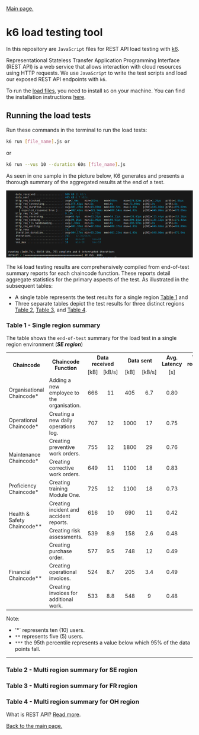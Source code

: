 [Main page.](../../../README.md)

# k6 load testing tool

In this repository are `JavaScript` files for REST API load testing with [k6](https://k6.io/). 

Representational Stateless Transfer Application Programming Interface (REST API) is a web service that allows interaction with cloud resources using HTTP requests. We use `JavaScript` to write the test scripts and load our exposed REST API endpoints with `k6`. 

To run the [load files](../k6-linux/), you need to install `k6` on your machine. You can find the installation instructions [here](https://k6.io/docs/getting-started/installation/).

## Running the load tests

Run these commands in the terminal to run the load tests:

```bash
k6 run [file_name].js or 
```
or
```bash
k6 run --vus 10 --duration 60s [file_name].js
```
As seen in one sample in the picture below, K6 generates and presents a thorough summary of the aggregated results at the end of a test.

![k6 results](../../../05-plots/images/01-ops.png)

The `k6` load testing results are comprehensively compiled from end-of-test summary reports for each chaincode function. These reports detail aggregate statistics for the primary aspects of the test. As illustrated in the subsequent tables: 
* A single table represents the test results for a single region [Table 1](#table-1---single-region-summary) and 
* Three separate tables depict the test results for three distinct regions [Table 2](#table-2---multi-region-summary-for-SE-region), [Table 3](#table-3---multi-region-summary-for-FR-region), and [Table 4](#table-4---multi-region-summary-for-OH-region).

### Table 1 - Single region summary
The table shows the `end-of-test` summary for the load test in a single region environment (_**SE region**_)
<table>
  <tr>
    <th align="center" rowspan="2">Chaincode</th>
    <th align="center" rowspan="2">Chaincode Function</th>
    <th align="center" colspan="2">Data received</th>
    <th align="center" colspan="2">Data sent</th>
    <th align="center" colspan="1">Avg. Latency</th>
    <th align="center" colspan="1">Total requests</th>
    <th align="center" colspan="1">Requests rate</th>
    <th align="center" colspan="2">Failed</th>
    <th align="center" colspan="1">p(95)***</th>
  </tr>
  <tr>
    <td align="center">[kB]</td>
    <td align="center">[kB/s]</td>
    <td align="center">[kB]</td>
    <td align="center">[kB/s]</td>
    <td align="center">[s]</td>
    <td align="center">[#]</td>
    <td align="center">[TPS rate]</td>
    <td align="center">[%]</td>
    <td align="center">[#]</td>
    <td align="center">[ms]</td>
  </tr>
  <tr>
    <td align="left">Organisational Chaincode*</td>
    <td align="left">Adding a new employee to the organisation.</td>
    <td align="center">666</td>
    <td align="center">11</td>
    <td align="center">405</td>
    <td align="center">6.7</td>
    <td align="center">0.80</td>
    <td align="center">751</td>
    <td align="center">12.3626/s</td>
    <td align="center">0.13</td>
    <td align="center">1</td>
    <td align="center">870.02</td>
  </tr>
  <tr>
    <td align="left">Operational Chaincode*</td>
    <td align="left">Creating a new daily operations log.</td>
    <td align="center">707</td>
    <td align="center">12</td>
    <td align="center">1000</td>
    <td align="center">17</td>
    <td align="center">0.75</td>
    <td align="center">804</td>
    <td align="center">13.2384/s</td>
    <td align="center">4.60</td>
    <td align="center">37</td>
    <td align="center">847.23</td>
  </tr>
  <tr>
    <td align="left" rowspan="2">Maintenance Chaincode*</td>
    <td align="left">Creating preventive work orders.</td>
    <td align="center">755</td>
    <td align="center">12</td>
    <td align="center">1800</td>
    <td align="center">29</td>
    <td align="center">0.76</td>
    <td align="center">789</td>
    <td align="center">12.9931/s</td>
    <td align="center">0.38</td>
    <td align="center">3</td>
    <td align="center">824.78</td>
  </tr>
  <tr>
    <td align="left">Creating corrective work orders.</td>
    <td align="center">649</td>
    <td align="center">11</td>
    <td align="center">1100</td>
    <td align="center">18</td>
    <td align="center">0.83</td>
    <td align="center">721</td>
    <td align="center">11.8730/s</td>
    <td align="center">1.38</td>
    <td align="center">10</td>
    <td align="center">971.13</td>
  </tr>
  <tr>
    <td align="left">Proficiency Chaincode*</td>
    <td align="left">Creating training Module One.</td>
    <td align="center">725</td>
    <td align="center">12</td>
    <td align="center">1100</td>
    <td align="center">18</td>
    <td align="center">0.73</td>
    <td align="center">822</td>
    <td align="center">13.5449/s</td>
    <td align="center">0.12</td>
    <td align="center">1</td>
    <td align="center">817.56</td>
  </tr>
  <tr>
    <td align="left" rowspan="2">Health & Safety Chaincode**</td>
    <td align="left">Creating incident and accident reports.</td>
    <td align="center">616</td>
    <td align="center">10</td>
    <td align="center">690</td>
    <td align="center">11</td>
    <td align="center">0.42</td>
    <td align="center">714</td>
    <td align="center">11.8308/s</td>
    <td align="center">0.00</td>
    <td align="center">0</td>
    <td align="center">484.55</td>
  </tr>
  <tr>
    <td align="left">Creating risk assessments.</td>
    <td align="center">539</td>
    <td align="center">8.9</td>
    <td align="center">158</td>
    <td align="center">2.6</td>
    <td align="center">0.48</td>
    <td align="center">621</td>
    <td align="center">10.2629/s</td>
    <td align="center">0.00</td>
    <td align="center">0</td>
    <td align="center">596.36</td>
  </tr>
  <tr>
    <td align="left" rowspan="3">Financial Chaincode**</td>
    <td align="left">Creating purchase order.</td>
    <td align="center">577</td>
    <td align="center">9.5</td>
    <td align="center">748</td>
    <td align="center">12</td>
    <td align="center">0.49</td>
    <td align="center">608</td>
    <td align="center">10.0534/s</td>
    <td align="center">1.15</td>
    <td align="center">7</td>
    <td align="center">589.29</td>
  </tr>
  <tr>
    <td align="left">Creating operational invoices.</td>
    <td align="center">524</td>
    <td align="center">8.7</td>
    <td align="center">205</td>
    <td align="center">3.4</td>
    <td align="center">0.49</td>
    <td align="center">608</td>
    <td align="center">10.0631/s</td>
    <td align="center">1.15</td>
    <td align="center">7</td>
    <td align="center">576.20</td>
  </tr>
  <tr>
    <td align="left">Creating invoices for additional work.</td>
    <td align="center">533</td>
    <td align="center">8.8</td>
    <td align="center">548</td>
    <td align="center">9</td>
    <td align="center">0.48</td>
    <td align="center">620</td>
    <td align="center">10.2148</td>
    <td align="center">1.93</td>
    <td align="center">12</td>
    <td align="center">593.84</td>
  </tr>
  <!-- Add rows here -->
</table>

Note:

* '*` represents ten (10) users.
*  `**` represents five (5) users.
*  `***` the 95th percentile represents a value below which 95% of the data points fall.


___

### Table 2 - Multi region summary for SE region

### Table 3 - Multi region summary for FR region

### Table 4 - Multi region summary for OH region

What is REST API? [Read more](https://www.redhat.com/en/topics/api/what-is-a-rest-api).

[Back to the main page.](../../../README.md)
